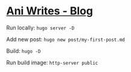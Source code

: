 # [Ani Writes - Blog](https://blog.anirudha.dev/)

Run locally: `hugo server -D`

Add new post: `hugo new post/my-first-post.md`

Build: `hugo -D`

Run build image: `http-server public`
